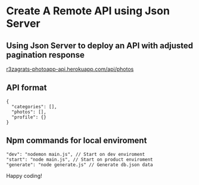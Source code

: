 # Create A Remote API using Json Server

## Using Json Server to deploy an API with adjusted pagination response

[r3zagrats-photoapp-api.herokuapp.com/api/photos](https://r3zagrats-photoapp-api.herokuapp.com/api/photos)

## API format

    {
      "categories": [],
      "photos": [],
      "profile": {}
    }

## Npm commands for local enviroment

    "dev": "nodemon main.js", // Start on dev enviroment
    "start": "node main.js", // Start on product enviroment
    "generate": "node generate.js" // Generate db.json data

Happy coding!
